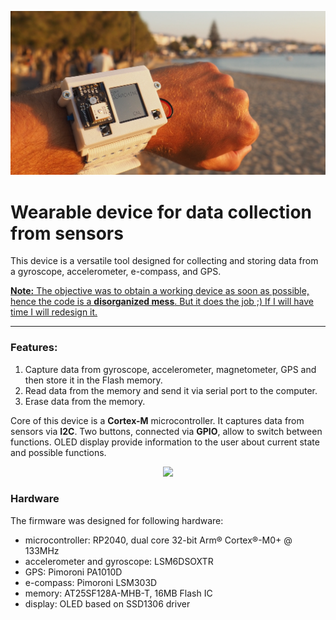 <p align="center">
  <img src="/img/readme_header.jpg" />
</p>

# Wearable device for data collection from sensors
This device is a versatile tool designed for collecting and storing data from a gyroscope, accelerometer, e-compass, and GPS.

<ins>**Note:** The objective was to obtain a working device as soon as possible, hence the code is a **disorganized mess**. But it does the job ;) If I will have time I will redesign it. </ins>

---

### Features:
1. Capture data from gyroscope, accelerometer, magnetometer, GPS and then store it in the Flash memory. 
2. Read data from the memory and send it via serial port to the computer.
3. Erase data from the memory.

Core of this device is a **Cortex-M** microcontroller. It captures data from sensors via **I2C**. Two buttons, connected via **GPIO**, allow to switch between functions. OLED display provide information to the user about current state and possible functions.

<p align="center">
  <img width="600" src="/img/readme_erase_data.jpg" />
</p>


### Hardware
The firmware was designed for following hardware:
- microcontroller: RP2040, dual core 32-bit Arm® Cortex®-M0+ @ 133MHz
- accelerometer and gyroscope: LSM6DSOXTR
- GPS: Pimoroni PA1010D
- e-compass: Pimoroni LSM303D
- memory: AT25SF128A-MHB-T, 16MB Flash IC
- display: OLED based on SSD1306 driver



